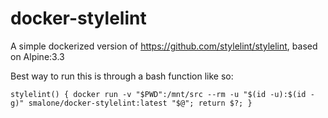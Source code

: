 # docker-stylelint

A simple dockerized version of https://github.com/stylelint/stylelint, based on Alpine:3.3

Best way to run this is through a bash function like so:

`stylelint() { docker run -v "$PWD":/mnt/src --rm -u "$(id -u):$(id -g)" smalone/docker-stylelint:latest "$@"; return $?; }`
